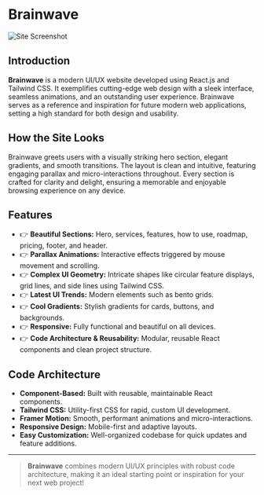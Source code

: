 # Brainwave

<img src="/assets/brainwave-preview.png" alt="Site Screenshot" />


## Introduction

**Brainwave** is a modern UI/UX website developed using React.js and Tailwind CSS. It exemplifies cutting-edge web design with a sleek interface, seamless animations, and an outstanding user experience. Brainwave serves as a reference and inspiration for future modern web applications, setting a high standard for both design and usability.

## How the Site Looks

Brainwave greets users with a visually striking hero section, elegant gradients, and smooth transitions. The layout is clean and intuitive, featuring engaging parallax and micro-interactions throughout. Every section is crafted for clarity and delight, ensuring a memorable and enjoyable browsing experience on any device.

## Features

- 👉 **Beautiful Sections:** Hero, services, features, how to use, roadmap, pricing, footer, and header.
- 👉 **Parallax Animations:** Interactive effects triggered by mouse movement and scrolling.
- 👉 **Complex UI Geometry:** Intricate shapes like circular feature displays, grid lines, and side lines using Tailwind CSS.
- 👉 **Latest UI Trends:** Modern elements such as bento grids.
- 👉 **Cool Gradients:** Stylish gradients for cards, buttons, and backgrounds.
- 👉 **Responsive:** Fully functional and beautiful on all devices.
- 👉 **Code Architecture & Reusability:** Modular, reusable React components and clean project structure.

## Code Architecture

- **Component-Based:** Built with reusable, maintainable React components.
- **Tailwind CSS:** Utility-first CSS for rapid, custom UI development.
- **Framer Motion:** Smooth, performant animations and micro-interactions.
- **Responsive Design:** Mobile-first and adaptive layouts.
- **Easy Customization:** Well-organized codebase for quick updates and feature additions.

---

> **Brainwave** combines modern UI/UX principles with robust code architecture, making it an ideal starting point or inspiration for your next web project!
